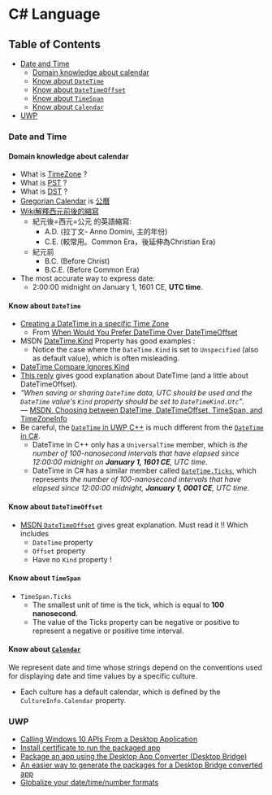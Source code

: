 # C# Language

## Table of Contents
- [Date and Time](#date-and-time)
    - [Domain knowledge about calendar](#domain-knowledge-about-calendar)
    - [Know about `DateTime`](#know-about-datetime)
    - [Know about `DateTimeOffset`](#know-about-datetimeoffset)
    - [Know about `TimeSpan`](#know-about-timespan)
    - [Know about `Calendar`](#know-about-calendar)
- [UWP](#uwp)

### Date and Time

#### Domain knowledge about calendar
- What is [TimeZone](https://zh.wikipedia.org/zh-tw/%E6%97%B6%E5%8C%BA) ?
- What is [PST](https://zh.wikipedia.org/zh-tw/%E5%A4%AA%E5%B9%B3%E6%B4%8B%E6%97%B6%E5%8C%BA) ?
- What is [DST](https://en.wikipedia.org/wiki/Daylight_saving_time) ?
- [Gregorian Calendar](https://en.wikipedia.org/wiki/Gregorian_calendar) is [公曆](https://zh.wikipedia.org/zh-tw/%E5%85%AC%E5%8E%86)
- [Wiki解釋西元前後的縮寫](https://zh.wikipedia.org/wiki/%E5%85%AC%E5%85%83)
    - 紀元後=西元=公元 的英語縮寫:
        - A.D. (拉丁文- Anno Domini, 主的年份)
        - C.E. (較常用。Common Era，後延伸為Christian Era)
    - 紀元前
        - B.C. (Before Christ)
        - B.C.E. (Before Common Era)
- The most accurate way to express date:
    - 2:00:00 midnight on January 1, 1601 CE, **UTC time**.

#### Know about `DateTime`
- [Creating a DateTime in a specific Time Zone](https://stackoverflow.com/a/246529/1613961)
    - From [When Would You Prefer DateTime Over DateTimeOffset
](https://stackoverflow.com/a/264643/1613961)
- MSDN [DateTime.Kind](https://msdn.microsoft.com/en-us/library/system.datetime.kind(v=vs.110).aspx?cs-save-lang=1&cs-lang=csharp#code-snippet-1) Property has good examples :
    - Notice the case where the `DateTime.Kind` is set to `Unspecified` (also as default value), which is often misleading.
- [DateTime Compare Ignores Kind](https://stackoverflow.com/questions/28602941/datetime-compare-ignores-kind)
- [This reply](https://stackoverflow.com/a/14245132/1613961) gives good explanation about DateTime (and a little about DateTimeOffset).
- *"When saving or sharing `DateTime` data, UTC should be used and the `DateTime` value's `Kind` property should be set to `DateTimeKind.Utc`"*.\
― [MSDN, Choosing between DateTime, DateTimeOffset, TimeSpan, and TimeZoneInfo](https://docs.microsoft.com/en-us/dotnet/standard/datetime/choosing-between-datetime)
- Be careful, the [`DateTime` in UWP C++](https://msdn.microsoft.com/en-us/library/vs/alm/br205770.aspx) is much different from the [`DateTime` in C#](https://docs.microsoft.com/en-us/dotnet/api/system.datetime?view=netframework-4.7). 
    - DateTime in C++ only has a `UniversalTime` member, which is *the number of 100-nanosecond intervals that have elapsed since 12:00:00 midnight on **January 1, 1601 CE**, UTC time*.
    - DateTime in C# has a similar member called [`DateTime.Ticks`](https://docs.microsoft.com/en-us/dotnet/api/system.datetime.ticks?view=netframework-4.7#System_DateTime_Ticks), which represents *the number of 100-nanosecond intervals that have elapsed since 12:00:00 midnight, **January 1, 0001 CE**, UTC time.*

#### Know about `DateTimeOffset`
- [MSDN `DateTimeOffset`](https://docs.microsoft.com/en-us/dotnet/api/system.datetimeoffset?view=netframework-4.7) gives great explanation. Must read it !! Which includes
    - `DateTime` property
    - `Offset` property
    - Have no `Kind` property !

#### Know about `TimeSpan`
- `TimeSpan.Ticks`
    - The smallest unit of time is the tick, which is equal to **100 nanosecond**.
    - The value of the Ticks property can be negative or positive to represent a negative or positive time interval.

#### Know about [`Calendar`](https://docs.microsoft.com/en-us/dotnet/standard/datetime/working-with-calendars)
We represent date and time whose strings depend on the conventions used for displaying date and time values by a specific culture. 
- Each culture has a default calendar, which is defined by the `CultureInfo.Calendar` property. 

### UWP
- [Calling Windows 10 APIs From a Desktop Application](https://blogs.windows.com/buildingapps/2017/01/25/calling-windows-10-apis-desktop-application/#RmbvB6bFbuRZSSvW.97)
- [Install certificate to run the packaged app](https://docs.microsoft.com/en-us/windows/uwp/porting/desktop-to-uwp-run-desktop-app-converter#run-app)
- [Package an app using the Desktop App Converter (Desktop Bridge)](https://docs.microsoft.com/en-us/windows/uwp/porting/desktop-to-uwp-run-desktop-app-converter)
- [An easier way to generate the packages for a Desktop Bridge converted app](https://blogs.msdn.microsoft.com/appconsult/2017/02/21/an-easier-way-to-generate-the-packages-for-a-desktop-bridge-converted-app/)
- [Globalize your date/time/number formats](https://docs.microsoft.com/en-us/windows/uwp/design/globalizing/use-global-ready-formats)